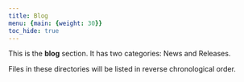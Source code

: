```yaml
---
title: Blog
menu: {main: {weight: 30}}
toc_hide: true
---
```


This is the **blog** section. It has two categories: News and Releases.

Files in these directories will be listed in reverse chronological order.

